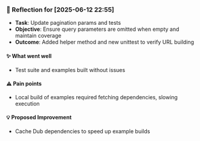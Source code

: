 ### :book: Reflection for [2025-06-12 22:55]
  - **Task**: Update pagination params and tests
  - **Objective**: Ensure query parameters are omitted when empty and maintain coverage
  - **Outcome**: Added helper method and new unittest to verify URL building

#### :sparkles: What went well
  - Test suite and examples built without issues

#### :warning: Pain points
  - Local build of examples required fetching dependencies, slowing execution

#### :bulb: Proposed Improvement
  - Cache Dub dependencies to speed up example builds
